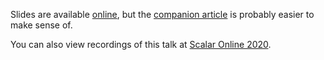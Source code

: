 Slides are available [online](https://nrinaudo.github.io/type-classes-from-the-ground-up/), but the [companion article](https://nrinaudo.github.io/typeclasses/) is probably easier to make sense of.

You can also view recordings of this talk at [Scalar Online 2020](https://www.youtube.com/watch?v=3BM4IEziqIM).
